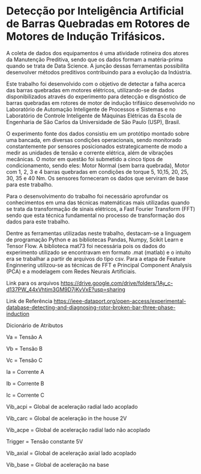 # Detecção por Inteligência Artificial de Barras Quebradas em Rotores de Motores de Indução Trifásicos.
    
       
  A coleta de dados dos equipamentos é uma atividade rotineira dos atores da Manutenção Preditiva, sendo que os dados formam a matéria-prima quando se trata de Data Science. A junção dessas ferramentas possibilita desenvolver métodos preditivos contribuindo para a evolução da
Indústria.

  Este trabalho foi desenvolvido com o objetivo de detectar a falha acerca das barras quebradas em motores elétricos, utilizando-se de dados disponibilizados através do experimento para detecção e disgnóstico de barras quebradas em rotores de motor de indução trifásico desenvolvido no Laboratório de Automação Inteligente de Processos e Sistemas e no Laboratório de Controle Inteligente de Máquinas Elétricas da Escola de Engenharia de São Carlos da Universidade de São Paulo (USP),
Brasil.

  O experimento fonte dos dados consistiu em um protótipo montado sobre uma bancada, em diversas condições operacionais, sendo monitorado constantemente por sensores posicionados estrategicamente de modo a medir as unidades de tensão e corrente elétrica, além de vibrações mecânicas.
      O motor em questão foi submetido a cinco tipos de condicionamento, sendo eles: Motor Normal (sem barra quebrada), Motor com 1, 2, 3 e 4 barras quebradas em condições de torque 5, 10,15, 20, 25, 30, 35 e 40 Nm. Os sensores forneceram os dados que serviram de base para este trabalho.
    
  Para o desenvolvimento do trabalho foi necessário aprofundar os conhecimentos em uma das técnicas matemáticas mais utilizadas quando se trata da transformação de sinais elétricos, a Fast Fourier Transform (FFT) sendo que esta técnica fundamental no processo de transformação dos dados para este trabalho.
  
  Dentre as ferramentas utilizadas neste trabalho, destacam-se a linguagem de programação Python e as bibliotecas Pandas, Numpy, Scikit Learn e Tensor Flow. A biblioteca mat73 foi necessária pois os dados do experimento utilizado se encontravam em formato .mat (matlab) e o intuito era se trabalhar a partir de arquivos do tipo csv. Para a etapa de Feature Enginnering utilizou-se as técnicas de FFT e Principal Component Analysis (PCA) e a modelagem com Redes Neurais
Artificiais.

Link para os arquivos
https://drive.google.com/drive/folders/1Ay_c-d137PW_44xVhtim3GM9D7jKvVxE?usp=sharing

Link de Referência
https://ieee-dataport.org/open-access/experimental-database-detecting-and-diagnosing-rotor-broken-bar-three-phase-induction

Dicionário de Atributos

Va = Tensão A

Vb = Tensão B

Vc = Tensão C

Ia = Corrente A

Ib = Corrente B 

Ic = Corrente C

Vib_acpi = Global de aceleração radial lado acoplado

Vib_carc = Global de aceleração in the house 2V

Vib_acpe = Global de aceleração radial lado não acoplado

Trigger = Tensão constante  5V

Vib_axial = Global de aceleração axial lado acoplado

Vib_base = Global de aceleração na base
